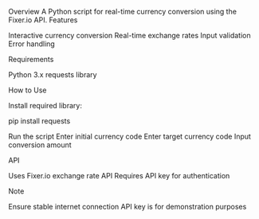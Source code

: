 Overview
A Python script for real-time currency conversion using the Fixer.io API.
Features

Interactive currency conversion
Real-time exchange rates
Input validation
Error handling

Requirements

Python 3.x
requests library

How to Use

Install required library:

pip install requests

Run the script
Enter initial currency code
Enter target currency code
Input conversion amount

API

Uses Fixer.io exchange rate API
Requires API key for authentication

Note

Ensure stable internet connection
API key is for demonstration purposes
